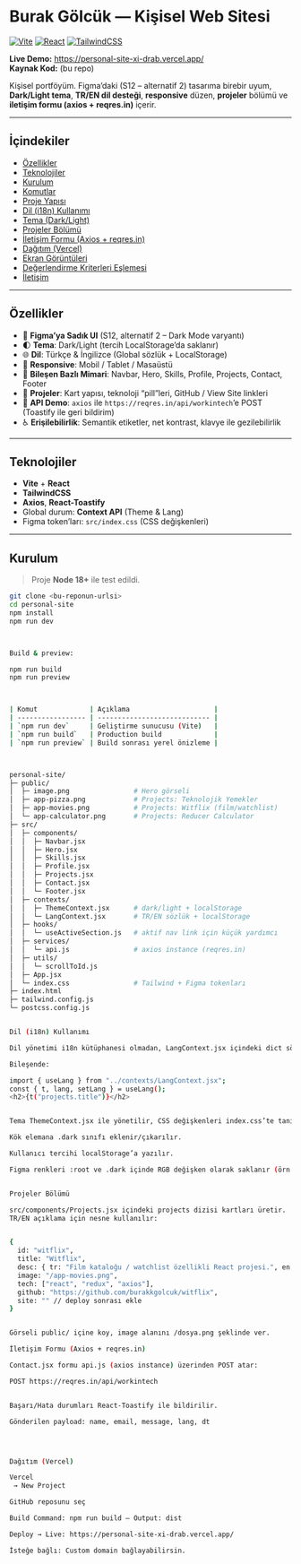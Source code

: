 # Burak Gölcük — Kişisel Web Sitesi

[![Vite](https://img.shields.io/badge/build-Vite-646CFF.svg)](https://vitejs.dev/)
[![React](https://img.shields.io/badge/ui-React-61DAFB.svg)](https://react.dev/)
[![TailwindCSS](https://img.shields.io/badge/css-Tailwind-38BDF8.svg)](https://tailwindcss.com/)

**Live Demo:** https://personal-site-xi-drab.vercel.app/  
**Kaynak Kod:** (bu repo)

Kişisel portföyüm. Figma’daki (S12 – alternatif 2) tasarıma birebir uyum, **Dark/Light tema**, **TR/EN dil desteği**, **responsive** düzen, **projeler** bölümü ve **iletişim formu (axios + reqres.in)** içerir.

---

## İçindekiler

- [Özellikler](#özellikler)
- [Teknolojiler](#teknolojiler)
- [Kurulum](#kurulum)
- [Komutlar](#komutlar)
- [Proje Yapısı](#proje-yapısı)
- [Dil (i18n) Kullanımı](#dil-i18n-kullanımı)
- [Tema (Dark/Light)](#tema-darklight)
- [Projeler Bölümü](#projeler-bölümü)
- [İletişim Formu (Axios + reqres.in)](#iletişim-formu-axios--reqresin)
- [Dağıtım (Vercel)](#dağıtım-vercel)
- [Ekran Görüntüleri](#ekran-görüntüleri)
- [Değerlendirme Kriterleri Eşlemesi](#değerlendirme-kriterleri-eşlemesi)
- [İletişim](#iletişim)

---

## Özellikler

- 🎨 **Figma’ya Sadık UI** (S12, alternatif 2 – Dark Mode varyantı)
- 🌓 **Tema**: Dark/Light (tercih LocalStorage’da saklanır)
- 🌐 **Dil**: Türkçe & İngilizce (Global sözlük + LocalStorage)
- 📱 **Responsive**: Mobil / Tablet / Masaüstü
- 🧩 **Bileşen Bazlı Mimari**: Navbar, Hero, Skills, Profile, Projects, Contact, Footer
- 🔗 **Projeler**: Kart yapısı, teknoloji “pill”leri, GitHub / View Site linkleri
- 📡 **API Demo**: `axios` ile `https://reqres.in/api/workintech`’e POST (Toastify ile geri bildirim)
- ♿ **Erişilebilirlik**: Semantik etiketler, net kontrast, klavye ile gezilebilirlik

---

## Teknolojiler

- **Vite** + **React**
- **TailwindCSS**
- **Axios**, **React-Toastify**
- Global durum: **Context API** (Theme & Lang)
- Figma token’ları: `src/index.css` (CSS değişkenleri)

---

## Kurulum

> Proje **Node 18+** ile test edildi.

```bash
git clone <bu-reponun-urlsi>
cd personal-site
npm install
npm run dev



Build & preview:

npm run build
npm run preview



| Komut             | Açıklama                     |
| ----------------- | ---------------------------- |
| `npm run dev`     | Geliştirme sunucusu (Vite)   |
| `npm run build`   | Production build             |
| `npm run preview` | Build sonrası yerel önizleme |



personal-site/
├─ public/
│  ├─ image.png                # Hero görseli
│  ├─ app-pizza.png            # Projects: Teknolojik Yemekler
│  ├─ app-movies.png           # Projects: Witflix (film/watchlist)
│  └─ app-calculator.png       # Projects: Reducer Calculator
├─ src/
│  ├─ components/
│  │  ├─ Navbar.jsx
│  │  ├─ Hero.jsx
│  │  ├─ Skills.jsx
│  │  ├─ Profile.jsx
│  │  ├─ Projects.jsx
│  │  ├─ Contact.jsx
│  │  └─ Footer.jsx
│  ├─ contexts/
│  │  ├─ ThemeContext.jsx      # dark/light + localStorage
│  │  └─ LangContext.jsx       # TR/EN sözlük + localStorage
│  ├─ hooks/
│  │  └─ useActiveSection.js   # aktif nav link için küçük yardımcı
│  ├─ services/
│  │  └─ api.js                # axios instance (reqres.in)
│  ├─ utils/
│  │  └─ scrollToId.js
│  ├─ App.jsx
│  └─ index.css                # Tailwind + Figma tokenları
├─ index.html
├─ tailwind.config.js
└─ postcss.config.js


Dil (i18n) Kullanımı

Dil yönetimi i18n kütüphanesi olmadan, LangContext.jsx içindeki dict sözlüğü ile yapılır.

Bileşende:

import { useLang } from "../contexts/LangContext.jsx";
const { t, lang, setLang } = useLang();
<h2>{t("projects.title")}</h2>


Tema ThemeContext.jsx ile yönetilir, CSS değişkenleri index.css’te tanımlıdır.

Kök elemana .dark sınıfı eklenir/çıkarılır.

Kullanıcı tercihi localStorage’a yazılır.

Figma renkleri :root ve .dark içinde RGB değişken olarak saklanır (örn. --primary).


Projeler Bölümü

src/components/Projects.jsx içindeki projects dizisi kartları üretir.
TR/EN açıklama için nesne kullanılır:


{
  id: "witflix",
  title: "Witflix",
  desc: { tr: "Film kataloğu / watchlist özellikli React projesi.", en: "React movie catalogue with watchlist." },
  image: "/app-movies.png",
  tech: ["react", "redux", "axios"],
  github: "https://github.com/burakkgolcuk/witflix",
  site: "" // deploy sonrası ekle
}


Görseli public/ içine koy, image alanını /dosya.png şeklinde ver.

İletişim Formu (Axios + reqres.in)

Contact.jsx formu api.js (axios instance) üzerinden POST atar:

POST https://reqres.in/api/workintech


Başarı/Hata durumları React-Toastify ile bildirilir.

Gönderilen payload: name, email, message, lang, dt




Dağıtım (Vercel)

Vercel
 → New Project

GitHub reposunu seç

Build Command: npm run build — Output: dist

Deploy → Live: https://personal-site-xi-drab.vercel.app/

İsteğe bağlı: Custom domain bağlayabilirsin.